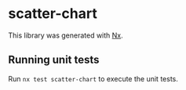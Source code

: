 # scatter-chart

This library was generated with [Nx](https://nx.dev).

## Running unit tests

Run `nx test scatter-chart` to execute the unit tests.

